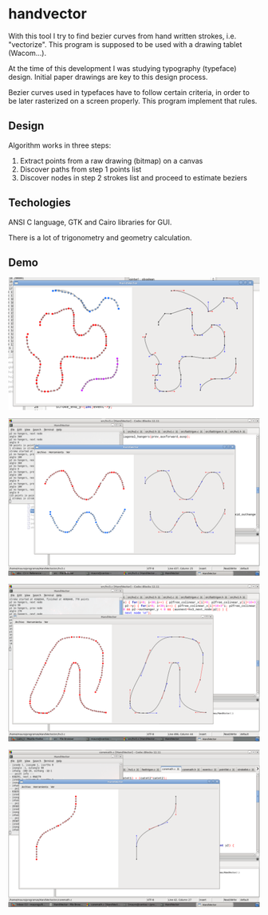 # handvector

With this tool I try to find bezier curves from hand written strokes, i.e. "vectorize".
This program is supposed to be used with a drawing tablet (Wacom...).

At the time of this development I was studying typography (typeface) design. Initial paper drawings are key to this design process.

Bezier curves used in typefaces have to follow certain criteria, in order to be later rasterized on a screen properly.
This program implement that rules.

## Design

Algorithm works in three steps:
1. Extract points from a raw drawing (bitmap) on a canvas
2. Discover paths from step 1 points list
3. Discover nodes in step 2 strokes list and proceed to estimate beziers

## Techologies

ANSI C language, GTK and Cairo libraries for GUI.

There is a lot of trigonometry and geometry calculation.

## Demo

![Screen capture showing interface 1](screenshots/Screenshot-0.png)

![Screen capture showing interface 2](screenshots/Screenshot-1.png)

![Screen capture showing interface 3](screenshots/Screenshot-2.png)

![Screen capture showing interface 4](screenshots/Screenshot-3.png)
